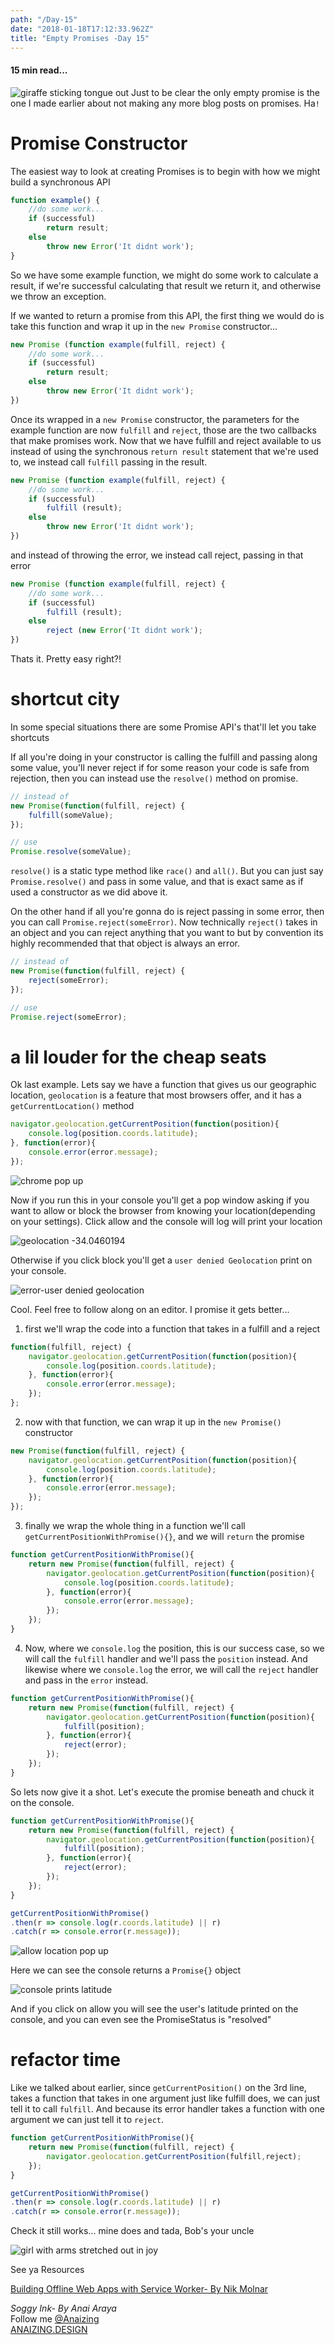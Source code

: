 ```yaml
---
path: "/Day-15"
date: "2018-01-18T17:12:33.962Z"
title: "Empty Promises -Day 15"
---
```


#### 15 min read...

![giraffe sticking tongue out](https://images.unsplash.com/photo-1470073755300-6ec0f9cfa01c?ixlib=rb-0.3.5&ixid=eyJhcHBfaWQiOjEyMDd9&s=644f6ac0c5c1568cf26610d934e14635&auto=format&fit=crop&w=755&q=80)
Just to be clear the only empty promise is the one I made earlier about not making any more blog posts on promises. Ha`!`

# Promise Constructor

The easiest way to look at creating Promises is to begin with how we might build a synchronous API

```js
function example() {
    //do some work...
    if (successful)
        return result;
    else
        throw new Error('It didnt work');
}
```

So we have some example function, we might do some work to calculate a result, if we're successful calculating that result we return it, and otherwise we throw an exception.

If we wanted to return a promise from this API, the first thing we would do is take this function and wrap it up in the `new Promise` constructor...

```js
new Promise (function example(fulfill, reject) {
    //do some work...
    if (successful)
        return result;
    else
        throw new Error('It didnt work');
})
```

Once its wrapped in a `new Promise` constructor, the parameters for the example function are now `fulfill` and `reject`, those are the two callbacks that make promises work.
Now that we have fulfill and reject available to us instead of using the synchronous `return result` statement that we're used to, we instead call `fulfill` passing in the result.

```js
new Promise (function example(fulfill, reject) {
    //do some work...
    if (successful)
        fulfill (result);
    else
        throw new Error('It didnt work');
})
```
and instead of throwing the error, we instead call reject, passing in that error

```js
new Promise (function example(fulfill, reject) {
    //do some work...
    if (successful)
        fulfill (result);
    else
        reject (new Error('It didnt work');
})
```
Thats it. Pretty easy right?!

# shortcut city

In some special situations there are some Promise API's that'll let you take shortcuts

If all you're doing in your constructor is calling the fulfill and passing along some value, you'll never reject if for some reason your code is safe from rejection, then you can instead use the `resolve()` method on promise.

```js
// instead of 
new Promise(function(fulfill, reject) {
    fulfill(someValue);
});

// use
Promise.resolve(someValue);
```

`resolve()` is a static type method like `race()` and `all()`. But you can just say `Promise.resolve()` and pass in some value, and that is exact same as if used a constructor as we did above it.


On the other hand if all you're gonna do is reject passing in some error, then you can call `Promise.reject(someError)`. Now technically `reject()` takes in an object and you can reject anything that you want to but by convention its highly recommended that that object is always an error.

```js
// instead of 
new Promise(function(fulfill, reject) {
    reject(someError);
});

// use
Promise.reject(someError);
```

# a lil louder for the cheap seats

Ok last example. Lets say we have a function that gives us our geographic location, `geolocation` is a feature that most browsers offer, and it has a `getCurrentLocation()` method

```js
navigator.geolocation.getCurrentPosition(function(position){
    console.log(position.coords.latitude);
}, function(error){
    console.error(error.message);
});
```

![chrome pop up](https://scontent-syd2-1.xx.fbcdn.net/v/t1.0-9/27336809_10159816510795117_5095913736021965314_n.jpg?oh=6ec596b8c76aaef1427a8965c9a56329&oe=5B22ECA4)

Now if you run this in your console you'll get a pop window asking if you want to allow or block  the browser from knowing your location(depending on your settings). Click allow and the console will log will print your location

![geolocation -34.0460194](https://scontent-syd2-1.xx.fbcdn.net/v/t1.0-9/27072623_10159816512170117_8370547475061278306_n.jpg?oh=7aeab2ef54c4b906bec537a49a973c44&oe=5AD91730)

Otherwise if you click block you'll get a `user denied Geolocation` print on your console.

![error-user denied geolocation](https://scontent-syd2-1.xx.fbcdn.net/v/t1.0-9/26991937_10159816508385117_7797497115545999816_n.jpg?oh=21b3391b1a14b87c002714c8cc7a9268&oe=5B1C14B0)

Cool. Feel free to follow along on an editor. I promise it gets better...

1. first we'll wrap the code into a function that takes in a fulfill and a reject


```js
function(fulfill, reject) {
    navigator.geolocation.getCurrentPosition(function(position){
        console.log(position.coords.latitude);
    }, function(error){
        console.error(error.message);
    });
};
```

2. now with that function, we can wrap it up in the `new Promise()` constructor

```js
new Promise(function(fulfill, reject) {
    navigator.geolocation.getCurrentPosition(function(position){
        console.log(position.coords.latitude);
    }, function(error){
        console.error(error.message);
    });
});
```

3. finally we wrap the whole thing in a function we'll call `getCurrentPositionWithPromise(){}`, and we will `return` the promise

```js
function getCurrentPositionWithPromise(){
    return new Promise(function(fulfill, reject) {
        navigator.geolocation.getCurrentPosition(function(position){
            console.log(position.coords.latitude);
        }, function(error){
            console.error(error.message);
        });
    });
}
```

4. Now, where we `console.log` the position, this is our success case, so we will call the `fulfill` handler and we'll pass the `position` instead. And likewise where we `console.log` the error, we will call the `reject` handler and pass in the `error` instead.

```js
function getCurrentPositionWithPromise(){
    return new Promise(function(fulfill, reject) {
        navigator.geolocation.getCurrentPosition(function(position){
            fulfill(position);
        }, function(error){
            reject(error);
        });
    });
}
```


So lets now give it a shot. Let's execute the promise beneath and chuck it on the console.

```js
function getCurrentPositionWithPromise(){
    return new Promise(function(fulfill, reject) {
        navigator.geolocation.getCurrentPosition(function(position){
            fulfill(position);
        }, function(error){
            reject(error);
        });
    });
}

getCurrentPositionWithPromise()
.then(r => console.log(r.coords.latitude) || r)
.catch(r => console.error(r.message));
```

![allow location pop up](https://scontent-syd2-1.xx.fbcdn.net/v/t1.0-9/27067690_10159816820295117_8100961055969671214_n.jpg?oh=890a6c5cb69533d60cd4141baa21f662&oe=5B1FDDEE)

Here we can see the console returns a `Promise{}` object


![console prints latitude](https://scontent-syd2-1.xx.fbcdn.net/v/t1.0-9/27067681_10159816766425117_7711497833909562363_n.jpg?oh=6cb197f8521038d8f5d47692635dfef5&oe=5B1CEA32)

And if you click on allow you will see the user's latitude printed on the console, and you can even see the PromiseStatus is "resolved"


# refactor time

Like we talked about earlier, since `getCurrentPosition()` on the 3rd line, takes a function that takes in one argument just like fulfill does, we can just tell it to call `fulfill`. And because its error handler takes a function with one argument we can just tell it to `reject`.


```js
function getCurrentPositionWithPromise(){
    return new Promise(function(fulfill, reject) {
        navigator.geolocation.getCurrentPosition(fulfill,reject);
    });
}

getCurrentPositionWithPromise()
.then(r => console.log(r.coords.latitude) || r)
.catch(r => console.error(r.message));
```
Check it still works... mine does and tada, Bob's your uncle

![girl with arms stretched out in joy](https://images.unsplash.com/photo-1503944168849-8bf86875bbd8?ixlib=rb-0.3.5&ixid=eyJhcHBfaWQiOjEyMDd9&s=2a335dacc73eae08f2717edfda4652ab&auto=format&fit=crop&w=753&q=80)







See ya
Resources

[Building Offline Web Apps with Service Worker- By Nik Molnar ](https://app.pluralsight.com/library/courses/building-offline-web-apps-service-worker/table-of-contents)

_Soggy Ink- By Anai Araya_<br>
Follow me [@Anaizing](https://twitter.com/Anaizing) <br>
[ANAIZING.DESIGN](https://anaizing.design/)